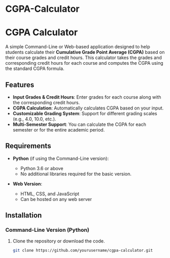 # CGPA-Calculator

# CGPA Calculator

A simple Command-Line or Web-based application designed to help students calculate their **Cumulative Grade Point Average (CGPA)** based on their course grades and credit hours. This calculator takes the grades and corresponding credit hours for each course and computes the CGPA using the standard CGPA formula.

## Features
- **Input Grades & Credit Hours**: Enter grades for each course along with the corresponding credit hours.
- **CGPA Calculation**: Automatically calculates CGPA based on your input.
- **Customizable Grading System**: Support for different grading scales (e.g., 4.0, 10.0, etc.).
- **Multi-Semester Support**: You can calculate the CGPA for each semester or for the entire academic period.
  
## Requirements

- **Python** (if using the Command-Line version):
  - Python 3.6 or above
  - No additional libraries required for the basic version.
  
- **Web Version**:
  - HTML, CSS, and JavaScript
  - Can be hosted on any web server
  
## Installation

### Command-Line Version (Python)
1. Clone the repository or download the code.
   ```bash
   git clone https://github.com/yourusername/cgpa-calculator.git
